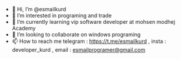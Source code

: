 - 👋 Hi, I’m @esmailkurd
- 👀 I’m interested in programing and trade
- 🌱 I’m currently learning vip software developer at mohsen modhej Academy
- 💞️ I’m looking to collaborate on windows programing
- 📫 How to reach me telegram : https://t.me/esmailkurd , insta : developer_kurd , email : esmailprogramer@gmail.com 

<!---
esmailkurd/esmailkurd is a ✨ special ✨ repository because its `README.md` (this file) appears on your GitHub profile.
You can click the Preview link to take a look at your changes.
--->
